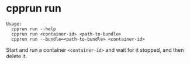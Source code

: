 # cpprun run

    Usage:
      cpprun run --help
      cpprun run <container-id> <path-to-bundle>
      cpprun run --bundle=<path-to-bundle> <container-id>

Start and run a container `<container-id>` and wait for it stopped,
and then delete it.
